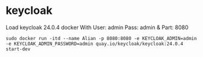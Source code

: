 # keycloak

Load keycloak 24.0.4 docker With User: admin Pass: admin 
& Part: 8080
```
sudo docker run -itd --name Alian -p 8080:8080 -e KEYCLOAK_ADMIN=admin -e KEYCLOAK_ADMIN_PASSWORD=admin quay.io/keycloak/keycloak:24.0.4 start-dev
```
